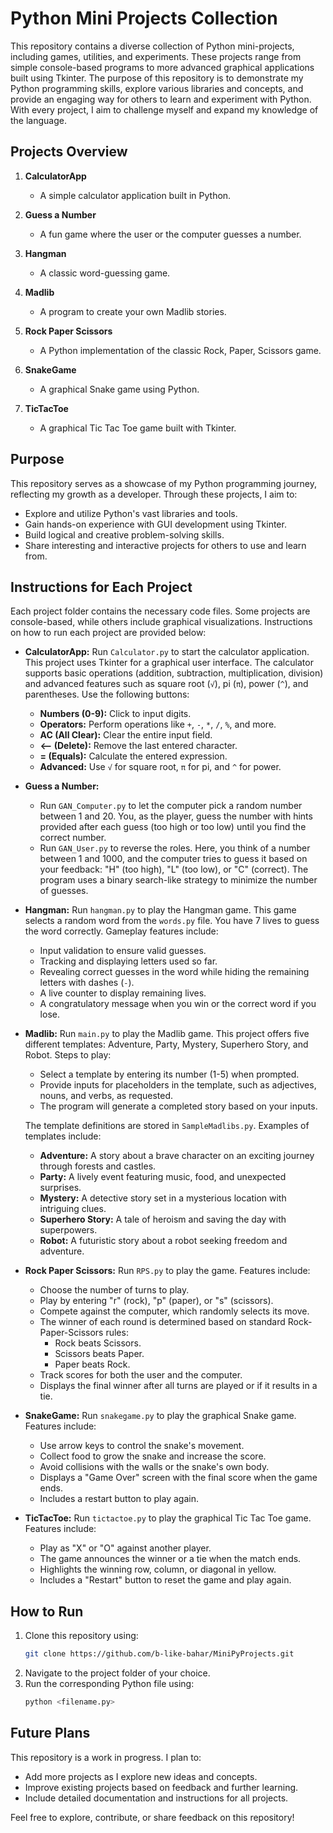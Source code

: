 # Python Mini Projects Collection

This repository contains a diverse collection of Python mini-projects, including games, utilities, and experiments. These projects range from simple console-based programs to more advanced graphical applications built using Tkinter. The purpose of this repository is to demonstrate my Python programming skills, explore various libraries and concepts, and provide an engaging way for others to learn and experiment with Python. With every project, I aim to challenge myself and expand my knowledge of the language.

## Projects Overview

1. **CalculatorApp**
   - A simple calculator application built in Python.

2. **Guess a Number**
   - A fun game where the user or the computer guesses a number.

3. **Hangman**
   - A classic word-guessing game.

4. **Madlib**
   - A program to create your own Madlib stories.

5. **Rock Paper Scissors**
   - A Python implementation of the classic Rock, Paper, Scissors game.

6. **SnakeGame**
   - A graphical Snake game using Python.

7. **TicTacToe**
   - A graphical Tic Tac Toe game built with Tkinter.

## Purpose

This repository serves as a showcase of my Python programming journey, reflecting my growth as a developer. Through these projects, I aim to:
- Explore and utilize Python's vast libraries and tools.
- Gain hands-on experience with GUI development using Tkinter.
- Build logical and creative problem-solving skills.
- Share interesting and interactive projects for others to use and learn from.

## Instructions for Each Project

Each project folder contains the necessary code files. Some projects are console-based, while others include graphical visualizations. Instructions on how to run each project are provided below:

- **CalculatorApp:** Run `Calculator.py` to start the calculator application. This project uses Tkinter for a graphical user interface. The calculator supports basic operations (addition, subtraction, multiplication, division) and advanced features such as square root (`√`), pi (`π`), power (`^`), and parentheses. Use the following buttons:
  - **Numbers (0-9):** Click to input digits.
  - **Operators:** Perform operations like `+`, `-`, `*`, `/`, `%`, and more.
  - **AC (All Clear):** Clear the entire input field.
  - **<-- (Delete):** Remove the last entered character.
  - **= (Equals):** Calculate the entered expression.
  - **Advanced:** Use `√` for square root, `π` for pi, and `^` for power.

- **Guess a Number:**
  - Run `GAN_Computer.py` to let the computer pick a random number between 1 and 20. You, as the player, guess the number with hints provided after each guess (too high or too low) until you find the correct number.
  - Run `GAN_User.py` to reverse the roles. Here, you think of a number between 1 and 1000, and the computer tries to guess it based on your feedback: "H" (too high), "L" (too low), or "C" (correct). The program uses a binary search-like strategy to minimize the number of guesses.

- **Hangman:** Run `hangman.py` to play the Hangman game. This game selects a random word from the `words.py` file. You have 7 lives to guess the word correctly. Gameplay features include:
  - Input validation to ensure valid guesses.
  - Tracking and displaying letters used so far.
  - Revealing correct guesses in the word while hiding the remaining letters with dashes (`-`).
  - A live counter to display remaining lives.
  - A congratulatory message when you win or the correct word if you lose.

- **Madlib:** Run `main.py` to play the Madlib game. This project offers five different templates: Adventure, Party, Mystery, Superhero Story, and Robot. Steps to play:
  - Select a template by entering its number (1-5) when prompted.
  - Provide inputs for placeholders in the template, such as adjectives, nouns, and verbs, as requested.
  - The program will generate a completed story based on your inputs.

  The template definitions are stored in `SampleMadlibs.py`. Examples of templates include:
  - **Adventure:** A story about a brave character on an exciting journey through forests and castles.
  - **Party:** A lively event featuring music, food, and unexpected surprises.
  - **Mystery:** A detective story set in a mysterious location with intriguing clues.
  - **Superhero Story:** A tale of heroism and saving the day with superpowers.
  - **Robot:** A futuristic story about a robot seeking freedom and adventure.

- **Rock Paper Scissors:** Run `RPS.py` to play the game. Features include:
  - Choose the number of turns to play.
  - Play by entering "r" (rock), "p" (paper), or "s" (scissors).
  - Compete against the computer, which randomly selects its move.
  - The winner of each round is determined based on standard Rock-Paper-Scissors rules:
    - Rock beats Scissors.
    - Scissors beats Paper.
    - Paper beats Rock.
  - Track scores for both the user and the computer.
  - Displays the final winner after all turns are played or if it results in a tie.

- **SnakeGame:** Run `snakegame.py` to play the graphical Snake game. Features include:
  - Use arrow keys to control the snake's movement.
  - Collect food to grow the snake and increase the score.
  - Avoid collisions with the walls or the snake's own body.
  - Displays a "Game Over" screen with the final score when the game ends.
  - Includes a restart button to play again.

- **TicTacToe:** Run `tictactoe.py` to play the graphical Tic Tac Toe game. Features include:
  - Play as "X" or "O" against another player.
  - The game announces the winner or a tie when the match ends.
  - Highlights the winning row, column, or diagonal in yellow.
  - Includes a "Restart" button to reset the game and play again.

## How to Run

1. Clone this repository using:
   ```bash
   git clone https://github.com/b-like-bahar/MiniPyProjects.git
   ```
2. Navigate to the project folder of your choice.
3. Run the corresponding Python file using:
   ```bash
   python <filename.py>
   ```

## Future Plans

This repository is a work in progress. I plan to:
- Add more projects as I explore new ideas and concepts.
- Improve existing projects based on feedback and further learning.
- Include detailed documentation and instructions for all projects.

Feel free to explore, contribute, or share feedback on this repository!
